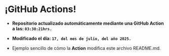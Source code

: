 # ¡GitHub Actions!
* **Repositorio actualizado automáticamente mediante una GitHub Action a las: `03:30:21hrs.`**
* **Modificado el día: `17, del mes de julio, del año 2025.`**

* Ejemplo sencillo de cómo la **Action** modifica este archivo README.md.
